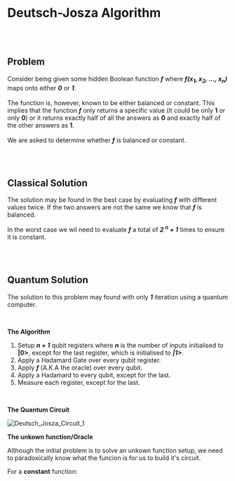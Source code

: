<h1> Deutsch-Josza Algorithm </h1>

</br></br>

<h2>Problem</h2>
  
Consider being given some hidden Boolean function __*f*__ where __*f(x<sub>1</sub>, x<sub>2</sub>, ..., x<sub>n</sub>)*__ maps onto either __*0*__ or __*1*__. </br></br>
The function is, however, known to be either balanced or constant. This implies that the function __*f*__ only returns a specific value (it could be only __1__ or only __0__) or it returns exactly half of all the answers as __0__ and exactly half of the other answers as __1__.
</br>
</br>
We are asked to determine whether __*f*__ is balanced or constant.

</br></br>

<h2>Classical Solution</h2>

The solution may be found in the best case by evaluating __*f*__ with different values twice. If the two answers are not the same we know that __*f*__ is balanced.

In the worst case we wil need to evaluate __*f*__ a total of __*2 <sup>n</sup> + 1*__ times to ensure it is constant.

</br></br>

<h2>Quantum Solution</h2>

The solution to this problem may found with only __*1*__ iteration using a quantum computer.

</br>

__The Algorithm__

1. Setup __*n + 1*__ qubit registers where __*n*__ is the number of inputs initialised to __|0>__, except for the last register, which is initialised to __*|1>*__.
2. Apply a Hadamard Gate over every qubit register.
3. Apply __*f*__ (A.K.A the oracle) over every qubit.
4. Apply a Hadamard to every qubit, except for the last.
5. Measure each register, except for the last.

</br>

__The Quantum Circuit__

![Deutsch_Josza_Circuit_1](https://user-images.githubusercontent.com/68278907/87456546-63396d00-c607-11ea-9977-8daee8133bed.jpg)


__The unkown function/Oracle__

Although the initial problem is to solve an unkown function setup, we need to paradoxically know what the funcion is for us to build it's circuit.

For a __constant__ function: 
